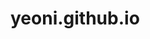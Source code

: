 # yeoni.github.io
<!-- Google tag (gtag.js) -->
<script async src="https://www.googletagmanager.com/gtag/js?id=G-NNW0QQRWE3"></script>
<script>
  window.dataLayer = window.dataLayer || [];
  function gtag(){dataLayer.push(arguments);}
  gtag('js', new Date());

  gtag('config', 'G-NNW0QQRWE3');
</script>
